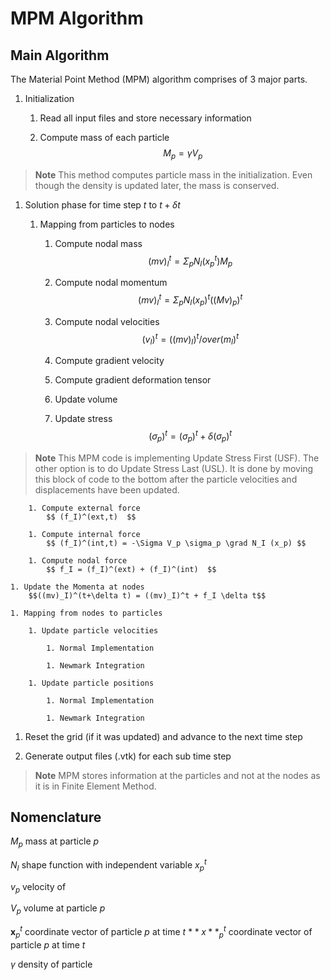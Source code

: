 # MPM Algorithm

## Main Algorithm

The Material Point Method (MPM) algorithm comprises of 3 major parts.

1. Initialization

    1. Read all input files and store necessary information

    1. Compute mass of each particle
        $$ M_p = \gamma V_p $$

> **Note** This method computes particle mass in the initialization. Even though the density is updated later, the mass is conserved.


1. Solution phase for time step $t$ to $t + \delta t$

    1. Mapping from particles to nodes 

        1. Compute nodal mass 
            $$ (mv)_I^t = \Sigma_p N_I(x_p^t) M_p $$

        1. Compute nodal momentum
            $$ (mv)_I^t = \Sigma_p N_I(x_p)^t ((Mv)_p)^t $$

        1. Compute nodal velocities
            $$ (v_I)^t = ((mv)_I)^t /over (m_I)^t   $$

        1. Compute gradient velocity
            $$   $$

        1. Compute gradient deformation tensor
            $$   $$

        1. Update volume
            $$   $$

        1. Update stress
            $$ (\sigma_p)^t = (\sigma_p)^t + \delta (\sigma_p)^t   $$

> **Note** This MPM code is implementing Update Stress First (USF). The other option is to do Update Stress Last (USL). It is done by moving this block of code to the bottom after the particle velocities and displacements have been updated.

        1. Compute external force
            $$ (f_I)^(ext,t)  $$

        1. Compute internal force
            $$ (f_I)^(int,t) = -\Sigma V_p \sigma_p \grad N_I (x_p) $$

        1. Compute nodal force
            $$ f_I = (f_I)^(ext) + (f_I)^(int)  $$
   
    1. Update the Momenta at nodes
        $$((mv)_I)^(t+\delta t) = ((mv)_I)^t + f_I \delta t$$
   
    1. Mapping from nodes to particles

        1. Update particle velocities
        
            1. Normal Implementation

            1. Newmark Integration

        1. Update particle positions

            1. Normal Implementation

            1. Newmark Integration

1. Reset the grid (if it was updated) and advance to the next time step

1. Generate output files (.vtk) for each sub time step

> **Note** MPM stores information at the particles and not at the nodes as it is in Finite Element Method.

## Nomenclature


$M_p$ mass at particle $p$ 

$N_I$ shape function with independent variable $x_p^t$

$v_p$ velocity of 

$V_p$ volume at particle $p$

$\textbf{x}_p^t$ coordinate vector of particle $p$ at time $t$
$**x**_p^t$ coordinate vector of particle $p$ at time $t$


$\gamma$ density of particle
